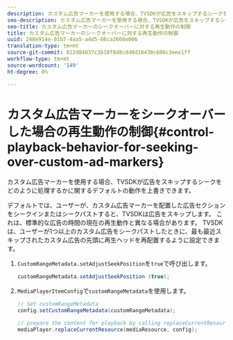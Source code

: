 ```yaml
---
description: カスタム広告マーカーを使用する場合、TVSDKが広告をスキップするシークをどのように処理するかに関するデフォルトの動作を上書きできます。
seo-description: カスタム広告マーカーを使用する場合、TVSDKが広告をスキップするシークをどのように処理するかに関するデフォルトの動作を上書きできます。
seo-title: カスタム広告マーカーのシークオーバーに対する再生動作の制御
title: カスタム広告マーカーのシークオーバーに対する再生動作の制御
uuid: 248e914e-81b7-4aa5-a4d5-06ca2666e006
translation-type: tm+mt
source-git-commit: 812d04037c3b18f8d8cdd0d18430c686c3eee1ff
workflow-type: tm+mt
source-wordcount: '149'
ht-degree: 0%

---
```



# カスタム広告マーカーをシークオーバーした場合の再生動作の制御{#control-playback-behavior-for-seeking-over-custom-ad-markers}

カスタム広告マーカーを使用する場合、TVSDKが広告をスキップするシークをどのように処理するかに関するデフォルトの動作を上書きできます。

デフォルトでは、ユーザーが、カスタム広告マーカーを配置した広告セクションをシークインまたはシークパストすると、TVSDKは広告をスキップします。 これは、標準的な広告の時間の現在の再生動作と異なる場合があります。 TVSDKは、ユーザーが1つ以上のカスタム広告をシークパストしたときに、最も最近スキップされたカスタム広告の先頭に再生ヘッドを再配置するように設定できます。

1. `CustomRangeMetadata.setAdjustSeekPosition`を`true`で呼び出します。

   ```java
   customRangeMetadata.setAdjustSeekPosition (true);
   ```

1. `MediaPlayerItemConfig`で`customRangeMetadata`を使用します。

   ```java
   // Set customRangeMetadata 
   config.setCustomRangeMetadata(customRangeMetadata); 
   
   // prepare the content for playback by calling replaceCurrentResource 
   mediaPlayer.replaceCurrentResource(mediaResource, config); 
   ```

